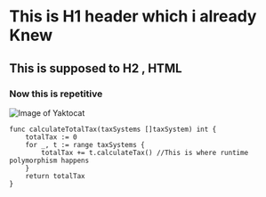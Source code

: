# This is H1 header which i already Knew
## This is supposed to H2 , HTML
### Now this is repetitive
![Image of Yaktocat](https://octodex.github.com/images/yaktocat.png)
```
func calculateTotalTax(taxSystems []taxSystem) int {
    totalTax := 0
    for _, t := range taxSystems {
        totalTax += t.calculateTax() //This is where runtime polymorphism happens
    }
    return totalTax
}
```
